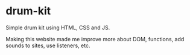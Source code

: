 # drum-kit
Simple drum kit using HTML, CSS and JS.

Making this website made me improve more about DOM, functions, add sounds to sites, use listeners, etc.
